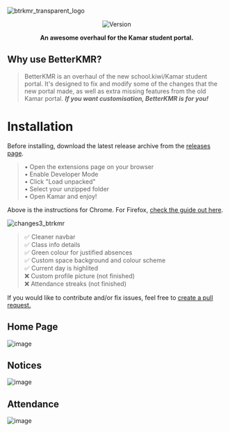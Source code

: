 ![btrkmr_transparent_logo](https://github.com/user-attachments/assets/2e12559e-427d-4a47-b3d0-b854b150e606)
<p align="center"><img src="https://img.shields.io/badge/version-v1.1-blue" alt="Version"></img></p>
<p align="center"><b>An awesome overhaul for the Kamar student portal.</b></p>

## Why use BetterKMR?
> BetterKMR is an overhaul of the new school.kiwi/Kamar student portal. It's designed to fix and modify some of the changes that the new portal made, as well as extra missing features from the old Kamar portal. ***If you want customisation, BetterKMR is for you!***

# Installation
Before installing, download the latest release archive from the [releases page](https://github.com/Convy32/kamar-revamped/releases).<br>
> • Open the extensions page on your browser<br>
> • Enable Developer Mode <br>
> • Click "Load unpacked" <br>
> • Select your unzipped folder <br>
> • Open Kamar and enjoy! <br>

Above is the instructions for Chrome. For Firefox, [check the guide out here](https://extensionworkshop.com/documentation/develop/temporary-installation-in-firefox/).

![changes3_btrkmr](https://github.com/user-attachments/assets/9e13bd84-750a-4e37-9919-1d9db17ebfaa)
> ✅ Cleaner navbar<br>
> ✅ Class info details<br>
> ✅ Green colour for justified absences<br>
> ✅ Custom space background and colour scheme<br>
> ✅ Current day is highlited<br>
> ❌ Custom profile picture (not finished)<br>
> ❌ Attendance streaks (not finished)<br>

If you would like to contribute and/or fix issues, feel free to [create a pull request.](https://github.com/Convy32/kamar-revamped/pulls)

## Home Page
![image](https://github.com/user-attachments/assets/04b1dc85-331e-4edf-8828-0228ea0efe74)

## Notices
![image](https://github.com/user-attachments/assets/872fd1ad-3da9-4c97-8ce1-0bd7e5e4086a)

## Attendance
![image](https://github.com/user-attachments/assets/11e1acb7-7e55-41d7-bb03-60a9c5ad0a31)
